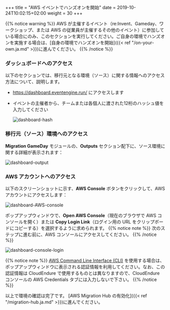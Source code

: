 +++
title = "AWS イベントでハンズオンを開始"
date = 2019-10-24T10:02:15+02:00
weight = 30
+++

{{% notice warning %}}
AWS が主催するイベント（re:Invent、Gameday、ワークショップ、または AWS の従業員が主催するその他のイベント）に参加している場合にのみ、このセクションを実行してください。ご自身の環境でハンズオンを実施する場合は、[自身の環境でハンズオンを開始]({{< ref "/on-your-own.ja.md" >}})に進んでください。
{{% /notice %}}

### ダッシュボードへのアクセス

以下のセクションでは、移行元となる環境（ソース）に関する情報へのアクセス方法について、説明します。

- <a href="https://dashboard.eventengine.run/" target="_blank">https://dashboard.eventengine.run/</a> にアクセスします

- イベントの主催者から、チームまたは各個人に渡された12桁のハッシュ値を入力してください


  ![dashboard-hash](/intro/dashboard-hash.png)



### 移行元（ソース）環境へのアクセス

**Migration GameDay** モジュールの、**Outputs** セクション配下に、ソース環境に関する詳細が表示されます：

  ![dashboard-output](/intro/src-env-output.png)


### AWS アカウントへのアクセス

以下のスクリーンショットに示す、**AWS Console** ボタンをクリックして、AWS アカウントにアクセスします：

![dashboard-AWS-console](/intro/dashboard-aws-console.png)


ポップアップウィンドウで、**Open AWS Console**（現在のブラウザで AWS コンソールを開く）または **Copy Login Link**（ログイン用の URL をクリップボードにコピーする）を選択するように求められます。
{{% notice note %}}
次のステップに進む前に、AWS コンソールにアクセスしてください。
{{% /notice %}}

![dashboard-console-login](/intro/dashboard-console-login.png)


{{% notice note %}}
<a href="https://aws.amazon.com/cli/" target="_blank">AWS Command Line Interface (CLI)</a> を使用する場合は、ポップアップウィンドウに表示される認証情報を利用してください。なお、この認証情報は CloudEndure で使用するものとは異なりますので、CloudEndure コンソールの AWS Credentials タブには入力しないで下さい。
{{% /notice %}}

以上で環境の確認は完了です。 [AWS Migration Hub の有効化]({{< ref "/migration-hub.ja.md" >}})に進んでください。
